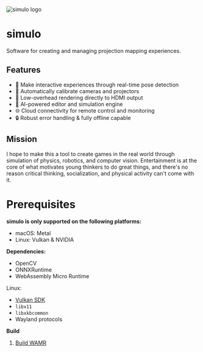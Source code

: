 ![simulo logo](.github/simulo-banner.png)

# simulo

Software for creating and managing projection mapping experiences.

## Features

- 🎥 Make interactive experiences through real-time pose detection
- 📡 Automatically calibrate cameras and projectors
- 🎨 Low-overhead rendering directly to HDMI output
- 🤖 AI-powered editor and simulation engine
- 🌐 Cloud connectivity for remote control and monitoring
- 🔒 Robust error handling & fully offline capable

## Mission

I hope to make this a tool to create games in the real world through simulation of physics,
robotics, and computer vision. Entertainment is at the core of what motivates young thinkers to do
great things, and there's no reason critical thinking, socialization, and physical activity can't
come with it.

# Prerequisites

**simulo is only supported on the following platforms:**

- macOS: Metal
- Linux: Vulkan & NVIDIA

**Dependencies:**

- OpenCV
- ONNXRuntime
- WebAssembly Micro Runtime

Linux:

- [Vulkan SDK](https://vulkan.lunarg.com/)
- `libx11`
- `libxkbcommon`
- Wayland protocols

**Build**

1. [Build WAMR](https://github.com/bytecodealliance/wasm-micro-runtime/blob/main/product-mini/README.md)
